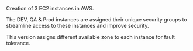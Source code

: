 Creation of 3 EC2 instances in AWS.

The DEV, QA & Prod instances are assigned their unique security groups to streamline access to these instances and improve security.

This version assigns different available zone to each instance for fault tolerance.

